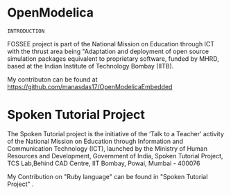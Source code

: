 # OpenModelica


`INTRODUCTION`

FOSSEE project is part of the National Mission on Education through ICT with the thrust area being "Adaptation and deployment of open source simulation packages equivalent to proprietary software, funded by MHRD, based at the Indian Institute of Technology Bombay (IITB).

My contributon can be found at https://github.com/manasdas17/OpenModelicaEmbedded

# Spoken Tutorial Project 

The Spoken Tutorial project is the initiative of the ‘Talk to a Teacher’ activity of the National Mission on Education through Information and Communication Technology (ICT), launched by the Ministry of Human Resources and Development, Government of India,
Spoken Tutorial Project,
TCS Lab,Behind CAD Centre,
IIT Bombay, Powai,
Mumbai - 400076

My Contribution on "Ruby language" can be found in "Spoken Tutorial Project" .
